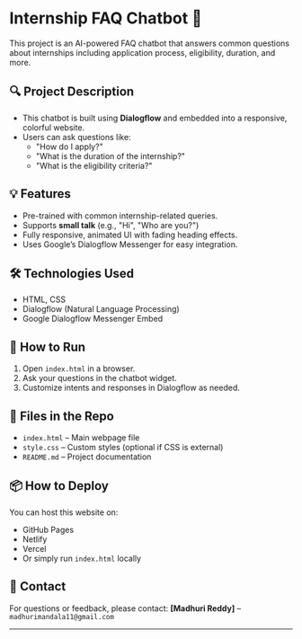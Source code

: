 # Internship FAQ Chatbot 🤖

This project is an AI-powered FAQ chatbot that answers common questions about internships including application process, eligibility, duration, and more.

## 🔍 Project Description

- This chatbot is built using **Dialogflow** and embedded into a responsive, colorful website.
- Users can ask questions like:
  - "How do I apply?"
  - "What is the duration of the internship?"
  - "What is the eligibility criteria?"

## 💡 Features

- Pre-trained with common internship-related queries.
- Supports **small talk** (e.g., "Hi", "Who are you?")
- Fully responsive, animated UI with fading heading effects.
- Uses Google’s Dialogflow Messenger for easy integration.

## 🛠️ Technologies Used

- HTML, CSS
- Dialogflow (Natural Language Processing)
- Google Dialogflow Messenger Embed

## 🚀 How to Run

1. Open `index.html` in a browser.
2. Ask your questions in the chatbot widget.
3. Customize intents and responses in Dialogflow as needed.

## 📁 Files in the Repo

- `index.html` – Main webpage file
- `style.css` – Custom styles (optional if CSS is external)
- `README.md` – Project documentation

## 📦 How to Deploy

You can host this website on:
- GitHub Pages
- Netlify
- Vercel
- Or simply run `index.html` locally

## 📧 Contact

For questions or feedback, please contact:
**[Madhuri Reddy]** – `madhurimandala11@gmail.com`

---

